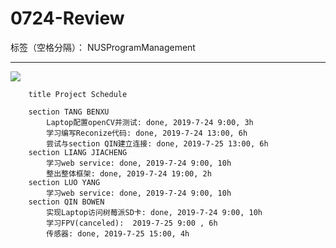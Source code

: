﻿# 0724-Review

标签（空格分隔）： NUSProgramManagement

---
![](https://github.com/TANGBEN7/Smart_Home_Management/blob/master/Project%20Management/7-27%20Review.JPG)

```gantt
    title Project Schedule
    
    section TANG BENXU
        Laptop配置openCV并测试: done, 2019-7-24 9:00, 3h
        学习编写Reconize代码: done, 2019-7-24 13:00, 6h
        尝试与section QIN建立连接: done, 2019-7-25 13:00, 6h
    section LIANG JIACHENG
        学习web service: done, 2019-7-24 9:00, 10h
        整出整体框架: done, 2019-7-24 19:00, 2h
    section LUO YANG 
        学习web service: done, 2019-7-24 9:00, 10h
    section QIN BOWEN
        实现Laptop访问树莓派SD卡: done, 2019-7-24 9:00, 10h
        学习FPV(canceled):  2019-7-25 9:00 , 6h
        传感器: done, 2019-7-25 15:00, 4h
```





